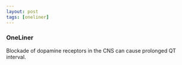```yaml
---
layout: post
tags: [oneliner]
---
```



### OneLiner

Blockade of dopamine receptors in the CNS can cause prolonged QT interval.
